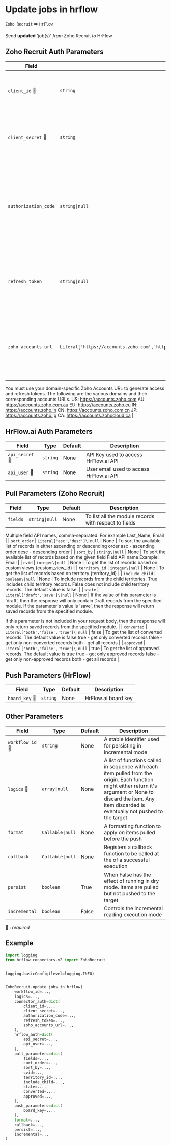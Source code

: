 # Update jobs in hrflow
`Zoho Recruit` :arrow_right: `HrFlow`

Send **updated** 'job(s)' _from_ Zoho Recruit _to_ HrFlow



## Zoho Recruit Auth Parameters

| Field | Type | Default | Description |
| ----- | ---- | ------- | ----------- |
| `client_id` :red_circle: | `string` | None | A unique ID displayed under Self Client > Client Secret. |
| `client_secret` :red_circle: | `string` | None | A unique confidential secret displayed under Self Client > Client Secret. |
| `authorization_code`  | `string\|null` | None | The authorization code generated during the Self Client creation, used to get the refresh token and the first access token. |
| `refresh_token`  | `string\|null` | None | The refresh token is used to generate a new access token when the current access token expires. |
| `zoho_accounts_url`  | `Literal['https://accounts.zoho.com','https://accounts.zoho.com.au','https://accounts.zoho.com.cn','https://accounts.zoho.eu','https://accounts.zoho.in','https://accounts.zoho.jp','https://accounts.zohocloud.ca']` | https://accounts.zoho.eu | Zoho CRM is hosted at multiple data centers. Therefore, the API domain URL varies for each data center.
You must use your domain-specific Zoho Accounts URL to generate access and refresh tokens. The following are the various domains and their corresponding accounts URLs.
 US: https://accounts.zoho.com
 AU: https://accounts.zoho.com.au
 EU: https://accounts.zoho.eu
 IN: https://accounts.zoho.in
 CN: https://accounts.zoho.com.cn
 JP: https://accounts.zoho.jp
 CA: https://accounts.zohocloud.ca |

## HrFlow.ai Auth Parameters

| Field | Type | Default | Description |
| ----- | ---- | ------- | ----------- |
| `api_secret` :red_circle: | `string` | None | API Key used to access HrFlow.ai API |
| `api_user` :red_circle: | `string` | None | User email used to access HrFlow.ai API |

## Pull Parameters (Zoho Recruit)

| Field | Type | Default | Description |
| ----- | ---- | ------- | ----------- |
| `fields`  | `string\|null` | None | To list all the module records with respect to fields
Multiple field API names, comma-separated.
For example Last_Name, Email |
| `sort_order`  | `Literal['asc','desc']\|null` | None | To sort the available list of records in either ascending or descending order
asc - ascending order
desc - descending order |
| `sort_by`  | `string\|null` | None | To sort the available list of records based on the given field
Field API name
Example: Email |
| `cvid`  | `integer\|null` | None | To get the list of records based on custom views
{custom_view_id} |
| `territory_id`  | `integer\|null` | None | To get the list of records based on territory
{territory_id} |
| `include_child`  | `boolean\|null` | None | To include records from the child territories.
True includes child territory records.
False does not include child territory records.
The default value is false. |
| `state`  | `Literal['draft','save']\|null` | None | If the value of this parameter is 'draft', then the response will only contain Draft records from the specified module. If the parameter's value is 'save', then the response will return saved records from the specified module.

If this parameter is not included in your request body, then the response will only return saved records from the specified module. |
| `converted`  | `Literal['both','false','true']\|null` | false | To get the list of converted records.
The default value is false
true - get only converted records
false - get only non-converted records
both - get all records |
| `approved`  | `Literal['both','false','true']\|null` | true | To get the list of approved records.
The default value is true
true - get only approved records
false - get only non-approved records
both - get all records |

## Push Parameters (HrFlow)

| Field | Type | Default | Description |
| ----- | ---- | ------- | ----------- |
| `board_key` :red_circle: | `string` | None | HrFlow.ai board key |

## Other Parameters

| Field | Type | Default | Description |
| ----- | ---- | ------- | ----------- |
| `workflow_id` :red_circle: | `string` | None | A stable identifier used for persisting in incremental mode |
| `logics` :red_circle: | `array\|null` | None | A list of functions called in sequence with each item pulled from the origin. Each function might either return it's argument or None to discard the item. Any item discarded is eventually not pushed to the target |
| `format`  | `Callable\|null` | None | A formatting function to apply on items pulled before the push |
| `callback`  | `Callable\|null` | None | Registers a callback function to be called at the of a successful execution |
| `persist`  | `boolean` | True | When False has the effect of running in dry mode. Items are pulled but not pushed to the target |
| `incremental`  | `boolean` | False | Controls the incremental reading execution mode |

:red_circle: : *required*

## Example

```python
import logging
from hrflow_connectors.v2 import ZohoRecruit


logging.basicConfig(level=logging.INFO)


ZohoRecruit.update_jobs_in_hrflow(
    workflow_id=...,
    logics=...,
    connector_auth=dict(
        client_id=...,
        client_secret=...,
        authorization_code=...,
        refresh_token=...,
        zoho_accounts_url=...,
    ),
    hrflow_auth=dict(
        api_secret=...,
        api_user=...,
    ),
    pull_parameters=dict(
        fields=...,
        sort_order=...,
        sort_by=...,
        cvid=...,
        territory_id=...,
        include_child=...,
        state=...,
        converted=...,
        approved=...,
    ),
    push_parameters=dict(
        board_key=...,
    ),
    format=...,
    callback=...,
    persist=...,
    incremental=...
)
```